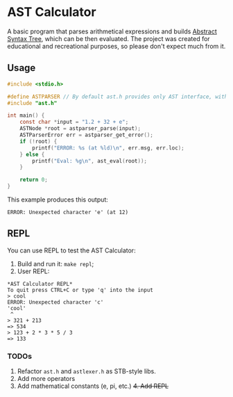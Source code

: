 # AST Calculator

A basic program that parses arithmetical expressions and builds [Abstract Syntax Tree](https://en.wikipedia.org/wiki/Abstract_syntax_tree), which can be then evaluated. The project was created for educational and recreational purposes, so please don't expect much from it.

## Usage

```c
#include <stdio.h>

#define ASTPARSER // By default ast.h provides only AST interface, without parsing feature
#include "ast.h"

int main() {
    const char *input = "1.2 + 32 + e";
    ASTNode *root = astparser_parse(input);
    ASTParserError err = astparser_get_error();
    if (!root) {
        printf("ERROR: %s (at %ld)\n", err.msg, err.loc);
    } else {
        printf("Eval: %g\n", ast_eval(root));
    }

    return 0;
}
```
This example produces this output:
```
ERROR: Unexpected character 'e' (at 12)
```

## REPL
You can use REPL to test the AST Calculator:
1. Build and run it: `make repl`;
2. User REPL:
```
*AST Calculator REPL*
To quit press CTRL+C or type 'q' into the input
> cool
ERROR: Unexpected character 'c'
'cool'
 ^
> 321 + 213
=> 534
> 123 + 2 * 3 * 5 / 3
=> 133
```

### TODOs
1. Refactor `ast.h` and `astlexer.h` as STB-style libs.
2. Add more operators
3. Add mathematical constants (e, pi, etc.)
~~4. Add REPL~~
